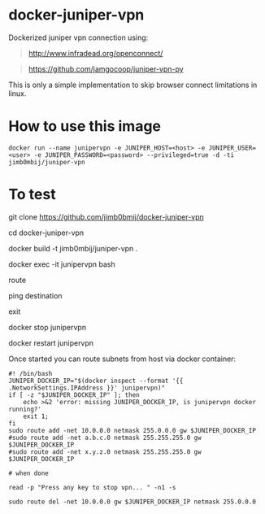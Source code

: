 # docker-juniper-vpn

Dockerized juniper vpn connection using:

> http://www.infradead.org/openconnect/

> https://github.com/jamgocoop/juniper-vpn-py

This is only a simple implementation to skip browser connect limitations in linux.

# How to use this image

    docker run --name junipervpn -e JUNIPER_HOST=<host> -e JUNIPER_USER=<user> -e JUNIPER_PASSWORD=<password> --privileged=true -d -ti jimb0mbij/juniper-vpn


# To test

git clone https://github.com/jimb0bmij/docker-juniper-vpn

cd docker-juniper-vpn

docker build -t jimb0mbij/juniper-vpn .


docker exec -it junipervpn bash

route

ping destination

exit

docker stop junipervpn

docker restart junipervpn

Once started you can route subnets from host via docker container:

    #! /bin/bash
    JUNIPER_DOCKER_IP="$(docker inspect --format '{{ .NetworkSettings.IPAddress }}' junipervpn)"
    if [ -z "$JUNIPER_DOCKER_IP" ]; then
    	echo >&2 'error: missing JUNIPER_DOCKER_IP, is junipervpn docker running?'
    	exit 1;
    fi
    sudo route add -net 10.0.0.0 netmask 255.0.0.0 gw $JUNIPER_DOCKER_IP
    #sudo route add -net a.b.c.0 netmask 255.255.255.0 gw $JUNIPER_DOCKER_IP
    #sudo route add -net x.y.z.0 netmask 255.255.255.0 gw $JUNIPER_DOCKER_IP
    
    # when done
    
    read -p "Press any key to stop vpn... " -n1 -s
    
    sudo route del -net 10.0.0.0 gw $JUNIPER_DOCKER_IP netmask 255.0.0.0
    

